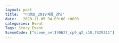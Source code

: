 ```yaml
---
layout: post
title:  "이벤트_2019여름_엔딩"
date:   2020-11-05 04:00:00 +0000
categories: Event
Tags: Story Event
SceneCode: ["scene_evt190627_cp0_q2_s10,7429311"]
---
```

